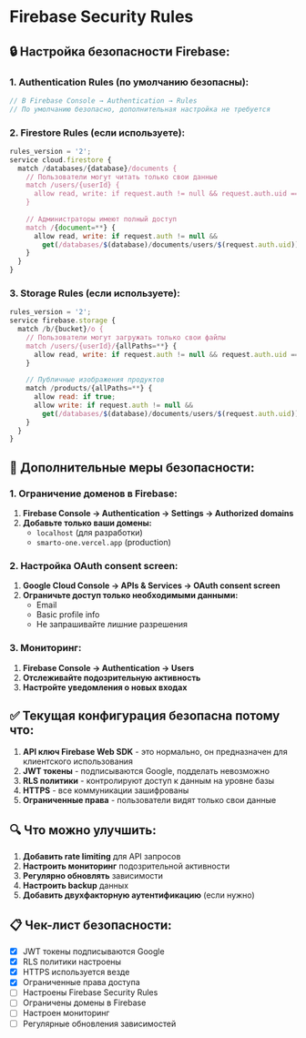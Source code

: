 # Firebase Security Rules

## 🔒 **Настройка безопасности Firebase:**

### **1. Authentication Rules (по умолчанию безопасны):**
```javascript
// В Firebase Console → Authentication → Rules
// По умолчанию безопасно, дополнительная настройка не требуется
```

### **2. Firestore Rules (если используете):**
```javascript
rules_version = '2';
service cloud.firestore {
  match /databases/{database}/documents {
    // Пользователи могут читать только свои данные
    match /users/{userId} {
      allow read, write: if request.auth != null && request.auth.uid == userId;
    }
    
    // Администраторы имеют полный доступ
    match /{document=**} {
      allow read, write: if request.auth != null && 
        get(/databases/$(database)/documents/users/$(request.auth.uid)).data.role == 'admin';
    }
  }
}
```

### **3. Storage Rules (если используете):**
```javascript
rules_version = '2';
service firebase.storage {
  match /b/{bucket}/o {
    // Пользователи могут загружать только свои файлы
    match /users/{userId}/{allPaths=**} {
      allow read, write: if request.auth != null && request.auth.uid == userId;
    }
    
    // Публичные изображения продуктов
    match /products/{allPaths=**} {
      allow read: if true;
      allow write: if request.auth != null && 
        get(/databases/$(database)/documents/users/$(request.auth.uid)).data.role == 'admin';
    }
  }
}
```

## 🚨 **Дополнительные меры безопасности:**

### **1. Ограничение доменов в Firebase:**
1. **Firebase Console → Authentication → Settings → Authorized domains**
2. **Добавьте только ваши домены:**
   - `localhost` (для разработки)
   - `smarto-one.vercel.app` (production)

### **2. Настройка OAuth consent screen:**
1. **Google Cloud Console → APIs & Services → OAuth consent screen**
2. **Ограничьте доступ только необходимыми данными:**
   - Email
   - Basic profile info
   - Не запрашивайте лишние разрешения

### **3. Мониторинг:**
1. **Firebase Console → Authentication → Users**
2. **Отслеживайте подозрительную активность**
3. **Настройте уведомления о новых входах**

## ✅ **Текущая конфигурация безопасна потому что:**

1. **API ключ Firebase Web SDK** - это нормально, он предназначен для клиентского использования
2. **JWT токены** - подписываются Google, подделать невозможно
3. **RLS политики** - контролируют доступ к данным на уровне базы
4. **HTTPS** - все коммуникации зашифрованы
5. **Ограниченные права** - пользователи видят только свои данные

## 🔍 **Что можно улучшить:**

1. **Добавить rate limiting** для API запросов
2. **Настроить мониторинг** подозрительной активности
3. **Регулярно обновлять** зависимости
4. **Настроить backup** данных
5. **Добавить двухфакторную аутентификацию** (если нужно)

## 📋 **Чек-лист безопасности:**

- [x] JWT токены подписываются Google
- [x] RLS политики настроены
- [x] HTTPS используется везде
- [x] Ограниченные права доступа
- [ ] Настроены Firebase Security Rules
- [ ] Ограничены домены в Firebase
- [ ] Настроен мониторинг
- [ ] Регулярные обновления зависимостей 